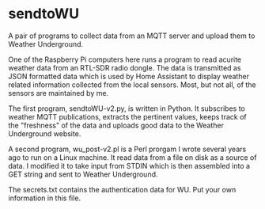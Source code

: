 # sendtoWU

A pair of programs to collect data from an MQTT server and upload them to Weather Underground.

One of the Raspberry Pi computers here runs a program to read acurite weather data from 
an RTL-SDR radio dongle. The data is transmitted as JSON formatted data which is used by 
Home Assistant to display weather related information collected from the local sensors. Most,
but not all, of the sensors are maintained by me.
 
The first program, sendtoWU-v2.py, is written in Python. It subscribes to weather MQTT publications, extracts the pertinent
values, keeps track of the "freshness" of the data and uploads good data to the Weather Underground
website.
   
A second program, wu_post-v2.pl is a Perl prorgam I wrote several years ago to run on a Linux 
machine. It read data from a file on disk as a source of data.  I modified it to take input from STDIN 
which is then assembled into a GET string and sent to Weather Underground.

The secrets.txt contains the authentication data for WU.  Put your own information in this file.
   
   

